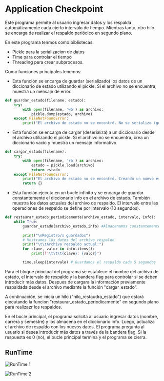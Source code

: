 # Application Checkpoint

Este programa permite al usuario ingresar datos y los respalda automáticamente cada cierto intervalo de tiempo. Mientras tanto, otro hilo se encarga de realizar el respaldo periódico en segundo plano. 

En este programa tenmos como bibliotecas:
- Pickle para la serializacion de datos
- Time para controlar el tiempo
- Threading para crear subprocesos.

Como funciones principales tenemos: 
- Esta función se encarga de guardar (serializado) los datos de un diccionario de estado utilizando el pickle. Si el archivo no se encuentra, muestra un mensaje de error.
```python
def guardar_estado(filename, estado):
    try: 
        with open(filename, 'wb') as archivo:
            pickle.dump(estado, archivo)    
    except FileNotFoundError:
        print("El archivo de estado no se encontró. No se serializo (guardo) nada")
```

- Esta función se encarga de cargar (deserializa) a un diccionario desde el archivo utilizando el pickle. Si el archivo no se encuentra, crea un diccionario vacío y muestra un mensaje informativo.
```python
def cargar_estado(filename):
    try:
        with open(filename, 'rb') as archivo:
            estado = pickle.load(archivo)
            return estado
    except FileNotFoundError:
        print("El archivo de estado no se encontró. Creando un nuevo estado vacío.")
        return {}
```

- Esta función ejecuta en un bucle infinito y se encarga de guardar constantemente el diccionario info en el archivo de estado. También muestra los datos actuales del archivo de respaldo. El intervalo entre las operaciones de respaldo se define por intervalo (10 segundos).
```python
def restaurar_estado_periodicamente(archivo_estado, intervalo, info):
    while True:
        guardar_estado(archivo_estado,info) #Almacenamos constantemente lo que tengamos en 'info' del hilo principal
        
        print("\nRegistro/s guardados")
        # Mostramos los datos del archivo respaldo
        print("\t\tArchivo respaldo actual:")
        for clave, valor in info.items():
            print(f"\t\t\t{clave}: {valor}")

        time.sleep(intervalo) # Guardamos el respaldo cada 5 segundos
```

Para el bloque principal del programa se establece el nombre del archivo de estado, el intervalo de respaldo y la bandera flag para controlar si se deben introducir más datos. Despues de cargara la información previamente respaldada desde el archivo mediante la función "cargar_estado". 

A continuación, se inicia un hilo ("hilo_restaudra_estado") que estará ejecutando la funcion "restaurar_estado_periodicamente" en segundo plano para realizazr los respaldos.

En el bucle principal, el programa solicita al usuario ingresar datos (nombre, carrera y semestre) y los almacena en el diccionario info. Luego, actualiza el archivo de respaldo con los nuevos datos.
El programa pregunta al usuario si desea introducir más datos a través de la bandera flag. Si la respuesta es 0 (no), el bucle principal termina y el programa se cierra.

## RunTime
![RunTime 1](https://github.com/EfrainRP/Computacion_tolerante_a_fallas/blob/main/Principios%20de%20prevencion%20de%20defectos/Application%20checkpoiting/Images/RunTime1.PNG)

![RunTime 2](https://github.com/EfrainRP/Computacion_tolerante_a_fallas/blob/main/Principios%20de%20prevencion%20de%20defectos/Application%20checkpoiting/Images/RunTime2.PNG)

